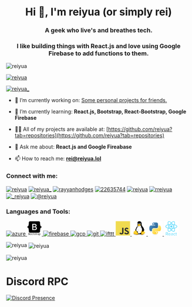 <h1 align="center">Hi 👋, I'm reiyua (or simply rei)</h1>
<h3 align="center">A geek who live's and breathes tech.</h3>
<h3 align ="center"> I like building things with React.js and love using Google Firebase to add functions to them.</h3>

<p align="left"> <img src="https://komarev.com/ghpvc/?username=reiyua&label=Profile%20views&color=0e75b6&style=flat" alt="reiyua" /> </p>

<p align="left"> <a href="https://github.com/ryo-ma/github-profile-trophy"><img src="https://github-profile-trophy.vercel.app/?username=reiyua" alt="reiyua" /></a> </p>

<p align="left"> <a href="https://twitter.com/reiyua_" target="blank"><img src="https://img.shields.io/twitter/follow/reiyua_?logo=twitter&style=for-the-badge" alt="reiyua_" /></a> </p>

- 🔭 I’m currently working on: [Some personal projects for friends.](https://github.com/reiyua?tab=repositories)

- 🌱 I’m currently learning: **React.js, Bootstrap, React-Bootstrap, Google Firebase**

- 👨‍💻 All of my projects are available at: [https://github.com/reiyua?tab=repositories](https://github.com/reiyua?tab=repositories)

- 💬 Ask me about: **React.js and Google Fireabase**

- 📫 How to reach me: **rei@reiyua.lol**

<h3 align="left">Connect with me:</h3>
<p align="left">
<a href="https://codepen.io/reiyua" target="blank"><img align="center" src="https://raw.githubusercontent.com/rahuldkjain/github-profile-readme-generator/master/src/images/icons/Social/codepen.svg" alt="reiyua" height="30" width="40" /></a>
<a href="https://twitter.com/reiyua_" target="blank"><img align="center" src="https://raw.githubusercontent.com/rahuldkjain/github-profile-readme-generator/master/src/images/icons/Social/twitter.svg" alt="reiyua_" height="30" width="40" /></a>
<a href="https://linkedin.com/in/rayyanhodges" target="blank"><img align="center" src="https://raw.githubusercontent.com/rahuldkjain/github-profile-readme-generator/master/src/images/icons/Social/linked-in-alt.svg" alt="rayyanhodges" height="30" width="40" /></a>
<a href="https://stackoverflow.com/users/22635744" target="blank"><img align="center" src="https://raw.githubusercontent.com/rahuldkjain/github-profile-readme-generator/master/src/images/icons/Social/stack-overflow.svg" alt="22635744" height="30" width="40" /></a>
<a href="https://codesandbox.com/reiyua" target="blank"><img align="center" src="https://raw.githubusercontent.com/rahuldkjain/github-profile-readme-generator/master/src/images/icons/Social/codesandbox.svg" alt="reiyua" height="30" width="40" /></a>
<a href="https://fb.com/rreiyua" target="blank"><img align="center" src="https://raw.githubusercontent.com/rahuldkjain/github-profile-readme-generator/master/src/images/icons/Social/facebook.svg" alt="rreiyua" height="30" width="40" /></a>
<a href="https://instagram.com/_reiyua" target="blank"><img align="center" src="https://raw.githubusercontent.com/rahuldkjain/github-profile-readme-generator/master/src/images/icons/Social/instagram.svg" alt="_reiyua" height="30" width="40" /></a>
<a href="https://www.youtube.com/@reiyua" target="blank"><img align="center" src="https://raw.githubusercontent.com/rahuldkjain/github-profile-readme-generator/master/src/images/icons/Social/youtube.svg" alt="@reiyua" height="30" width="40" /></a>
</p>

<h3 align="left">Languages and Tools:</h3>
<p align="left"> <a href="https://azure.microsoft.com/en-au/" target="_blank" rel="noreferrer"> <img src="https://www.vectorlogo.zone/logos/microsoft_azure/microsoft_azure-icon.svg" alt="azure" width="40" height="40"/> </a> <a href="https://getbootstrap.com" target="_blank" rel="noreferrer"> <img src="https://raw.githubusercontent.com/devicons/devicon/master/icons/bootstrap/bootstrap-plain-wordmark.svg" alt="bootstrap" width="40" height="40"/> </a> <a href="https://firebase.google.com/" target="_blank" rel="noreferrer"> <img src="https://www.vectorlogo.zone/logos/firebase/firebase-icon.svg" alt="firebase" width="40" height="40"/> </a> <a href="https://cloud.google.com" target="_blank" rel="noreferrer"> <img src="https://www.vectorlogo.zone/logos/google_cloud/google_cloud-icon.svg" alt="gcp" width="40" height="40"/> </a> <a href="https://git-scm.com/" target="_blank" rel="noreferrer"> <img src="https://www.vectorlogo.zone/logos/git-scm/git-scm-icon.svg" alt="git" width="40" height="40"/> </a> <a href="https://ifttt.com/" target="_blank" rel="noreferrer"> <img src="https://www.vectorlogo.zone/logos/ifttt/ifttt-ar21.svg" alt="ifttt" width="40" height="40"/> </a> <a href="https://developer.mozilla.org/en-US/docs/Web/JavaScript" target="_blank" rel="noreferrer"> <img src="https://raw.githubusercontent.com/devicons/devicon/master/icons/javascript/javascript-original.svg" alt="javascript" width="40" height="40"/> </a> <a href="https://www.linux.org/" target="_blank" rel="noreferrer"> <img src="https://raw.githubusercontent.com/devicons/devicon/master/icons/linux/linux-original.svg" alt="linux" width="40" height="40"/> </a> <a href="https://www.python.org" target="_blank" rel="noreferrer"> <img src="https://raw.githubusercontent.com/devicons/devicon/master/icons/python/python-original.svg" alt="python" width="40" height="40"/> </a> <a href="https://reactjs.org/" target="_blank" rel="noreferrer"> <img src="https://raw.githubusercontent.com/devicons/devicon/master/icons/react/react-original-wordmark.svg" alt="react" width="40" height="40"/> </a> </p>

<p><img align="left" src="https://github-readme-stats.vercel.app/api/top-langs?username=reiyua&show_icons=true&locale=en&layout=compact" alt="reiyua" /></p>

<p>&nbsp;<img align="center" src="https://github-readme-stats.vercel.app/api?username=reiyua&show_icons=true&locale=en" alt="reiyua" /></p>

<p><img align="center" src="https://github-readme-streak-stats.herokuapp.com/?user=reiyua&" alt="reiyua" /></p>

# Discord RPC </br>
[![Discord Presence](https://lanyard.cnrad.dev/api/1024179829911855234?idleMessage=eating,afk%20or%20sleeping)](https://discord.com/users/1024179829911855234)</br>
